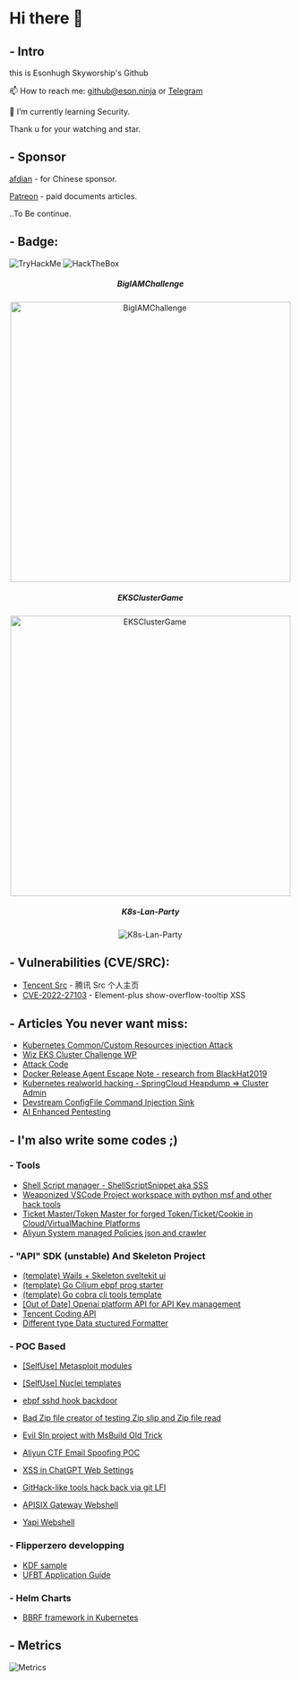 # Hi there 👋

## - Intro

this is Esonhugh Skyworship's Github 

📫 How to reach me: <github@eson.ninja> or [Telegram](https://t.me/esonhugh_skywalker)

🌱 I’m currently learning Security.

Thank u for your watching and star.

## - Sponsor

[afdian](https://afdian.net/a/esonhugh) - for Chinese sponsor.

[Patreon](https://www.patreon.com/Skyworshiper) - paid documents articles.

..To Be continue.

## - Badge:

![TryHackMe](img/TryHackMe.png)
![HackTheBox](img/HackTheBox.png)

<div>
<h5 style="text-align:center">BigIAMChallenge</h5>
<center>
<img src="img/BigIAM.png" alt="BigIAMChallenge" onclick="window.open('https://bigiamchallenge.com/finisher/CyJXarXN')" width=500px>
</center>
</div>

<div>
<h5 style="text-align:center">EKSClusterGame</h5>
<center>
<img src="img/EKSCluster.png" alt="EKSClusterGame" onclick="window.open('https://eksclustergames.com/finisher/PZvZHMmu')" width=500px>
</center>
</div>

<div>
<h5 style="text-align:center">K8s-Lan-Party</h5>
<center>
<img src="img/K8sLanParty.png" alt="K8s-Lan-Party" onclick="window.open('https://k8slanparty.com/finisher/i86o3LKK')">
</center>
</div>


## - Vulnerabilities (CVE/SRC):

- [Tencent Src](https://security.tencent.com/index.php/user/p/FC955A65213EFD9B0DC0BE1A74FF3BF9) - 腾讯 Src 个人主页
- [CVE-2022-27103](https://www.cvedetails.com/cve/CVE-2022-27103/) - Element-plus show-overflow-tooltip XSS

## - Articles You never want miss:

- [Kubernetes Common/Custom Resources injection Attack](https://github.com/Esonhugh/KubernetesCRInjection)
- [Wiz EKS Cluster Challenge WP](https://github.com/Esonhugh/WizEKSClusterGame)
- [Attack Code](https://github.com/Esonhugh/Attack_Code)
- [Docker Release Agent Escape Note - research from BlackHat2019](https://github.com/Esonhugh/Docker-Release-Agent-Escape)
- [Kubernetes realworld hacking - SpringCloud Heapdump => Cluster Admin](https://github.com/Esonhugh/SpringCloudHeapdump)
- [Devstream ConfigFile Command Injection Sink](https://github.com/Esonhugh/Devstream-ConfigFile-Command-Injection)
- [AI Enhanced Pentesting](https://github.com/Esonhugh/AI-Enhanced-hacking)

## - I'm also write some codes ;)

### - Tools 

- [Shell Script manager - ShellScriptSnippet aka SSS ](https://github.com/Esonhugh/ShellScriptSnippet)
- [Weaponized VSCode Project workspace with python msf and other hack tools](https://github.com/Esonhugh/CreateHackingEnv)
- [Ticket Master/Token Master for forged Token/Ticket/Cookie in Cloud/VirtualMachine Platforms](https://github.com/Esonhugh/TicketMaster)
- [Aliyun System managed Policies json and crawler](https://github.com/Esonhugh/aliyun-system-managed)

### - "API" SDK (unstable) And Skeleton Project

- [(template) Wails + Skeleton sveltekit ui](https://github.com/Esonhugh/wails-skeleton-template)
- [(template) Go Cilium ebpf prog starter](https://github.com/Esonhugh/ebpf_cilium_starter)
- [(template) Go cobra cli tools template](https://github.com/Esonhugh/fast-cli-template)
- [ \[Out of Date\] Openai platform API for API Key management](https://github.com/Esonhugh/OpenAI-Platform-API)
- [Tencent Coding API](https://github.com/Esonhugh/tencent-coding-openapi)
- [Different type Data stuctured Formatter](https://github.com/Esonhugh/sculptor)

### - POC Based

- [\[SelfUse\] Metasploit modules](https://github.com/Esonhugh/Self-Metasploit)
- [\[SelfUse\] Nuclei templates](https://github.com/Esonhugh/public-nuclei-template)
- [ebpf sshd hook backdoor](https://github.com/Esonhugh/sshd_backdoor)
- [Bad Zip file creator of testing Zip slip and Zip file read](https://github.com/Esonhugh/ZipperTestingUtils)
- [Evil Sln project with MsBuild Old Trick](https://github.com/Esonhugh/EvilSlnProject)
- [Aliyun CTF Email Spoofing POC](https://github.com/Esonhugh/AliyunCTF-Email-Spoofing-DKIM-Creator)
- [XSS in ChatGPT Web Settings](https://github.com/Esonhugh/ChatGPT-Web-Setting-Funny-Abuse)
- [GitHack-like tools hack back via git LFI](https://github.com/Esonhugh/GitBeHacked)

- [APISIX Gateway Webshell](https://github.com/Esonhugh/apisix-webshell-rce)
- [Yapi Webshell](https://github.com/Esonhugh/yapi-rce-webshell)

### - Flipperzero developping

- [KDF sample](https://github.com/Esonhugh/flipper_kdf)
- [UFBT Application Guide](https://github.com/Esonhugh/flipperzero_ufbt_application_howto)

### - Helm Charts

- [BBRF framework in Kubernetes](https://github.com/Esonhugh/bbrf-server-helm-chart)


## - Metrics

![Metrics](/github-metrics.svg)



<!--
**Esonhugh/Esonhugh** is a ✨ _special_ ✨ repository because its `README.md` (this file) appears on your GitHub profile.
Here are some ideas to get you started:
- 🔭 I’m currently working on ...
- 🌱 I’m currently learning ...
- 👯 I’m looking to collaborate on ...
- 🤔 I’m looking for help with ...
- 💬 Ask me about ...
- 📫 How to reach me: ...
- 😄 Pronouns: ...
- ⚡ Fun fact: ...
-->
